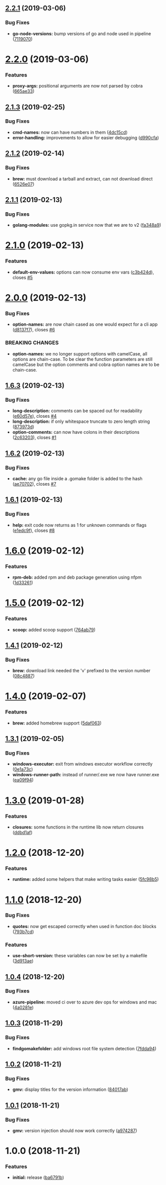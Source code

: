 ## [2.2.1](https://github.com/brad-jones/gomake/compare/v2.2.0...v2.2.1) (2019-03-06)


### Bug Fixes

* **go-node-versions:** bump versions of go and node used in pipeline ([7119070](https://github.com/brad-jones/gomake/commit/7119070))

# [2.2.0](https://github.com/brad-jones/gomake/compare/v2.1.3...v2.2.0) (2019-03-06)


### Features

* **proxy-args:** positional arguments are now not parsed by cobra ([665ae33](https://github.com/brad-jones/gomake/commit/665ae33))

## [2.1.3](https://github.com/brad-jones/gomake/compare/v2.1.2...v2.1.3) (2019-02-25)


### Bug Fixes

* **cmd-names:** now can have numbers in them ([4dc15cd](https://github.com/brad-jones/gomake/commit/4dc15cd))
* **error-handling:** improvements to allow for easier debugging ([d990cfa](https://github.com/brad-jones/gomake/commit/d990cfa))

## [2.1.2](https://github.com/brad-jones/gomake/compare/v2.1.1...v2.1.2) (2019-02-14)


### Bug Fixes

* **brew:** must download a tarball and extract, can not download direct ([6526e07](https://github.com/brad-jones/gomake/commit/6526e07))

## [2.1.1](https://github.com/brad-jones/gomake/compare/v2.1.0...v2.1.1) (2019-02-13)


### Bug Fixes

* **golang-modules:** use gopkg.in service now that we are to v2 ([fa348a9](https://github.com/brad-jones/gomake/commit/fa348a9))

# [2.1.0](https://github.com/brad-jones/gomake/compare/v2.0.0...v2.1.0) (2019-02-13)


### Features

* **default-env-values:** options can now consume env vars ([c3b424d](https://github.com/brad-jones/gomake/commit/c3b424d)), closes [#5](https://github.com/brad-jones/gomake/issues/5)

# [2.0.0](https://github.com/brad-jones/gomake/compare/v1.6.3...v2.0.0) (2019-02-13)


### Bug Fixes

* **option-names:** are now chain cased as one would expect for a cli app ([d8137f7](https://github.com/brad-jones/gomake/commit/d8137f7)), closes [#6](https://github.com/brad-jones/gomake/issues/6)


### BREAKING CHANGES

* **option-names:** we no longer support options with camelCase, all options are chain-case. To be clear the function parameters are still camelCase but the option comments and cobra option names are to be chain-case.

## [1.6.3](https://github.com/brad-jones/gomake/compare/v1.6.2...v1.6.3) (2019-02-13)


### Bug Fixes

* **long-description:** comments can be spaced out for readability ([e60d57e](https://github.com/brad-jones/gomake/commit/e60d57e)), closes [#4](https://github.com/brad-jones/gomake/issues/4)
* **long-description:** if only whitespace truncate to zero length string ([873973d](https://github.com/brad-jones/gomake/commit/873973d))
* **option-comments:** can now have colons in their descriptions ([2c63203](https://github.com/brad-jones/gomake/commit/2c63203)), closes [#1](https://github.com/brad-jones/gomake/issues/1)

## [1.6.2](https://github.com/brad-jones/gomake/compare/v1.6.1...v1.6.2) (2019-02-13)


### Bug Fixes

* **cache:** any go file inside a .gomake folder is added to the hash ([ae70702](https://github.com/brad-jones/gomake/commit/ae70702)), closes [#7](https://github.com/brad-jones/gomake/issues/7)

## [1.6.1](https://github.com/brad-jones/gomake/compare/v1.6.0...v1.6.1) (2019-02-13)


### Bug Fixes

* **help:** exit code now returns as 1 for unknown commands or flags ([e1edc9f](https://github.com/brad-jones/gomake/commit/e1edc9f)), closes [#8](https://github.com/brad-jones/gomake/issues/8)

# [1.6.0](https://github.com/brad-jones/gomake/compare/v1.5.0...v1.6.0) (2019-02-12)


### Features

* **rpm-deb:** added rpm and deb  package generation using nfpm ([1d33261](https://github.com/brad-jones/gomake/commit/1d33261))

# [1.5.0](https://github.com/brad-jones/gomake/compare/v1.4.1...v1.5.0) (2019-02-12)


### Features

* **scoop:** added scoop support ([764ab79](https://github.com/brad-jones/gomake/commit/764ab79))

## [1.4.1](https://github.com/brad-jones/gomake/compare/v1.4.0...v1.4.1) (2019-02-12)


### Bug Fixes

* **brew:** download link needed the 'v' prefixed to the version number ([08c4887](https://github.com/brad-jones/gomake/commit/08c4887))

# [1.4.0](https://github.com/brad-jones/gomake/compare/v1.3.1...v1.4.0) (2019-02-07)


### Features

* **brew:** added homebrew support ([5daf063](https://github.com/brad-jones/gomake/commit/5daf063))

## [1.3.1](https://github.com/brad-jones/gomake/compare/v1.3.0...v1.3.1) (2019-02-05)


### Bug Fixes

* **windows-executor:** exit from windows executor workflow correctly ([0e1a73c](https://github.com/brad-jones/gomake/commit/0e1a73c))
* **windows-runner-path:** instead of runner/.exe we now have runner.exe ([ea09f94](https://github.com/brad-jones/gomake/commit/ea09f94))

# [1.3.0](https://github.com/brad-jones/gomake/compare/v1.2.0...v1.3.0) (2019-01-28)


### Features

* **closures:** some functions in the runtime lib now return closures ([ddbd1af](https://github.com/brad-jones/gomake/commit/ddbd1af))

# [1.2.0](https://github.com/brad-jones/gomake/compare/v1.1.0...v1.2.0) (2018-12-20)


### Features

* **runtime:** added some helpers that make writing tasks easier ([5fc98b5](https://github.com/brad-jones/gomake/commit/5fc98b5))

# [1.1.0](https://github.com/brad-jones/gomake/compare/v1.0.4...v1.1.0) (2018-12-20)


### Bug Fixes

* **quotes:** now get escaped correctly when used in function doc blocks ([793b7cd](https://github.com/brad-jones/gomake/commit/793b7cd))


### Features

* **use-short-version:** these variables can now be set by a makefile ([3d913ae](https://github.com/brad-jones/gomake/commit/3d913ae))

## [1.0.4](https://github.com/brad-jones/gomake/compare/v1.0.3...v1.0.4) (2018-12-20)


### Bug Fixes

* **azure-pipeline:** moved ci over to azure dev ops for windows and mac ([4a0281e](https://github.com/brad-jones/gomake/commit/4a0281e))

## [1.0.3](https://github.com/brad-jones/gomake/compare/v1.0.2...v1.0.3) (2018-11-29)


### Bug Fixes

* **findgomakefolder:** add windows root file system detection ([7fdda94](https://github.com/brad-jones/gomake/commit/7fdda94))

## [1.0.2](https://github.com/brad-jones/gomake/compare/v1.0.1...v1.0.2) (2018-11-21)


### Bug Fixes

* **gmv:** display titles for the version information ([84017ab](https://github.com/brad-jones/gomake/commit/84017ab))

## [1.0.1](https://github.com/brad-jones/gomake/compare/v1.0.0...v1.0.1) (2018-11-21)


### Bug Fixes

* **gmv:** version injection should now work correctly ([a974287](https://github.com/brad-jones/gomake/commit/a974287))

# 1.0.0 (2018-11-21)


### Features

* **initial:** release ([ba6791b](https://github.com/brad-jones/gomake/commit/ba6791b))
